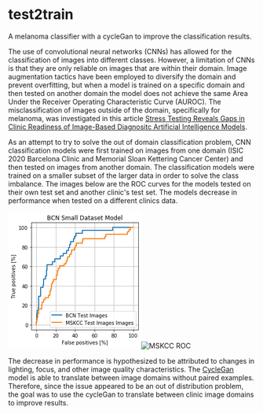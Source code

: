 # test2train
A melanoma classifier with a cycleGan to improve the classification results. 

The use of convolutional neural networks (CNNs) has allowed for the classification of images into different classes. However, a limitation of CNNs is that they are only reliable on images that are within their domain. Image augmentation tactics have been employed to diversify the domain and prevent overfitting, but when a model is trained on a specific domain and then tested on another domain the model does not achieve the same Area Under the Receiver Operating Characteristic Curve (AUROC). The misclassification of images outside of the domain, specifically for melanoma, was investigated in this article [Stress Testing Reveals Gaps in Clinic Readiness of Image-Based Diagnositc Artificial Intelligence Models](https://www.nature.com/articles/s41746-020-00380-6). 

As an attempt to try to solve the out of domain classification problem, CNN classification models were first trained on images from one domain (ISIC 2020 Barcelona Clinic and Memorial Sloan Kettering Cancer Center) and then tested on images from another domain. The classification models were trained on a smaller subset of the larger data in order to solve the class imbalance. The images below are the ROC curves for the models tested on their own test set and another clinic's test set. The models decrease in performance when tested on a different clinics data. 

![BCN ROC](https://github.com/mikylab/test2train/blob/af50c9742d1a4b6c1c2717fb7cfcd8cdf293bec2/resources/BCN%20Small%20Dataset%20ROC.png)![MSKCC ROC](https://github.com/mikylab/cycleGan-classifier/blob/f37f69f19a92ce8fde45010bfd3a30fb5d74c675/resources/MSKCC%20Small%20Dataset%20ROC.png)

The decrease in performance is hypothesized to be attributed to changes in lighting, focus, and other image quality characteristics. The [CycleGan](https://junyanz.github.io/CycleGAN/) model is able to translate between image domains without paired examples. Therefore, since the issue appeared to be an out of distribution problem, the goal was to use the cycleGan to translate between clinic image domains to improve results. 


